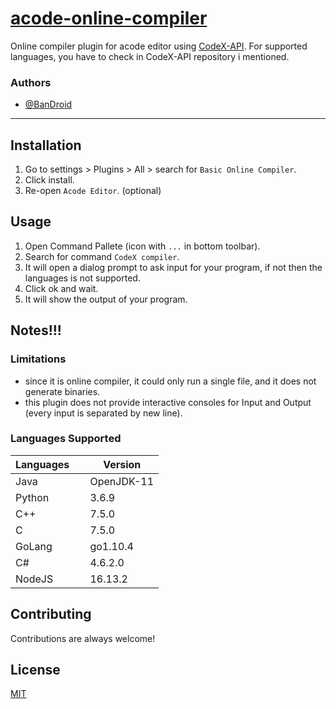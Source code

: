 # [acode-online-compiler](https://github.com/BanDroid/acode-online-compiler)

Online compiler plugin for acode editor using [CodeX-API](https://github.com/Jaagrav/CodeX-API).
For supported languages, you have to check in CodeX-API repository i mentioned.

### Authors

-   [@BanDroid](https://github.com/BanDroid)

---

## Installation

1. Go to settings > Plugins > All > search for `Basic Online Compiler`.
2. Click install.
3. Re-open `Acode Editor`. (optional)

## Usage

1. Open Command Pallete (icon with `...` in bottom toolbar).
2. Search for command `CodeX compiler`.
3. It will open a dialog prompt to ask input for your program, if not then the languages is not supported.
4. Click ok and wait.
5. It will show the output of your program.

## Notes!!!

### Limitations

-   since it is online compiler, it could only run a single file, and it does not generate binaries.
-   this plugin does not provide interactive consoles for Input and Output (every input is separated by new line).

### Languages Supported

| Languages &nbsp;&nbsp;&nbsp; | Version    |
| ---------------------------- | ---------- |
| Java                         | OpenJDK-11 |
| Python                       | 3.6.9      |
| C++                          | 7.5.0      |
| C                            | 7.5.0      |
| GoLang                       | go1.10.4   |
| C#                           | 4.6.2.0    |
| NodeJS                       | 16.13.2    |

## Contributing

Contributions are always welcome!

## License

[MIT](https://choosealicense.com/licenses/mit/)
